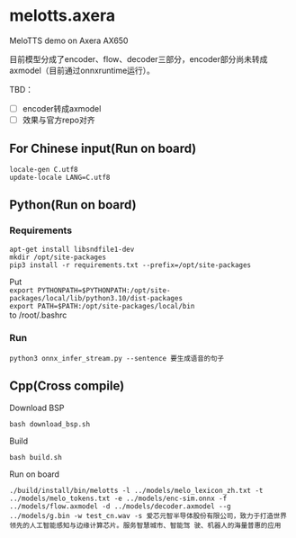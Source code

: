 # melotts.axera
MeloTTS demo on Axera AX650

目前模型分成了encoder、flow、decoder三部分，encoder部分尚未转成axmodel（目前通过onnxruntime运行）。

TBD：
- [ ] encoder转成axmodel
- [ ] 效果与官方repo对齐

## For Chinese input(Run on board)
```locale-gen C.utf8```  
```update-locale LANG=C.utf8```  

## Python(Run on board)
### Requirements
```apt-get install libsndfile1-dev```  
```mkdir /opt/site-packages```  
```pip3 install -r requirements.txt --prefix=/opt/site-packages```  

Put  
```export PYTHONPATH=$PYTHONPATH:/opt/site-packages/local/lib/python3.10/dist-packages```  
```export PATH=$PATH:/opt/site-packages/local/bin```  
to /root/.bashrc  

### Run
```python3 onnx_infer_stream.py --sentence 要生成语音的句子```  

## Cpp(Cross compile)
Download BSP
```
bash download_bsp.sh
```
Build
```
bash build.sh
```
Run on board
```
./build/install/bin/melotts -l ../models/melo_lexicon_zh.txt -t ../models/melo_tokens.txt -e ../models/enc-sim.onnx -f ../models/flow.axmodel -d ../models/decoder.axmodel --g ../models/g.bin -w test_cn.wav -s 爱芯元智半导体股份有限公司，致力于打造世界领先的人工智能感知与边缘计算芯片。服务智慧城市、智能驾 驶、机器人的海量普惠的应用
```